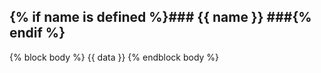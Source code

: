 {% if name is defined %}### {{ name }} ###{% endif %}
---
{% block body %}
{{ data }}
{% endblock body %}
